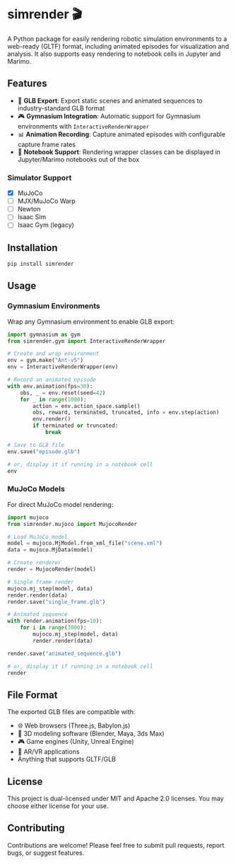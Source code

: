 # simrender 🎬

A Python package for easily rendering robotic simulation environments to a web-ready (GLTF) format, including animated episodes for visualization and analysis. It also supports easy rendering to notebook cells in Jupyter and Marimo.

## Features

- 🎯 **GLB Export**: Export static scenes and animated sequences to industry-standard GLB format
- 🎮 **Gymnasium Integration**: Automatic support for Gymnasium environments with `InteractiveRenderWrapper`
- 📊 **Animation Recording**: Capture animated episodes with configurable capture frame rates
- 📕 **Notebook Support**: Rendering wrapper classes can be displayed in Jupyter/Marimo notebooks out of the box

### Simulator Support

- [x] MuJoCo
- [ ] MJX/MuJoCo Warp
- [ ] Newton
- [ ] Isaac Sim
- [ ] Isaac Gym (legacy)

## Installation

```bash
pip install simrender
```

## Usage

### Gymnasium Environments

Wrap any Gymnasium environment to enable GLB export:

```python
import gymnasium as gym
from simrender.gym import InteractiveRenderWrapper

# Create and wrap environment
env = gym.make("Ant-v5")
env = InteractiveRenderWrapper(env)

# Record an animated episode
with env.animation(fps=30):
    obs, _ = env.reset(seed=42)
    for _ in range(1000):
        action = env.action_space.sample()
        obs, reward, terminated, truncated, info = env.step(action)
        env.render()
        if terminated or truncated:
            break

# Save to GLB file
env.save("episode.glb")

# or, display it if running in a notebook cell
env
```

### MuJoCo Models

For direct MuJoCo model rendering:

```python
import mujoco
from simrender.mujoco import MujocoRender

# Load MuJoCo model
model = mujoco.MjModel.from_xml_file("scene.xml")
data = mujoco.MjData(model)

# Create renderer
render = MujocoRender(model)

# Single frame render
mujoco.mj_step(model, data)
render.render(data)
render.save("single_frame.glb")

# Animated sequence
with render.animation(fps=10):
    for i in range(3000):
        mujoco.mj_step(model, data)
        render.render(data)

render.save("animated_sequence.glb")

# or, display it if running in a notebook cell
render
```

## File Format

The exported GLB files are compatible with:
- 🌐 Web browsers (Three.js, Babylon.js)
- 🎨 3D modeling software (Blender, Maya, 3ds Max)
- 🎮 Game engines (Unity, Unreal Engine)
- 📱 AR/VR applications
- Anything that supports GLTF/GLB

## License

This project is dual-licensed under MIT and Apache 2.0 licenses. You may choose either license for your use.

## Contributing

Contributions are welcome! Please feel free to submit pull requests, report bugs, or suggest features.


